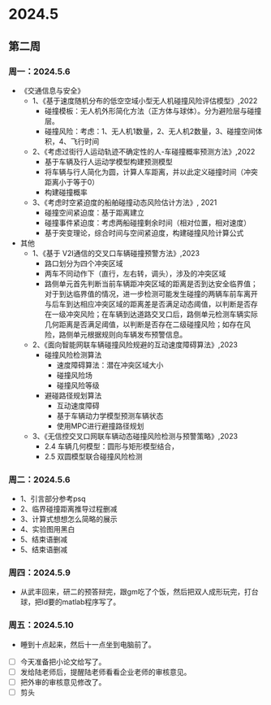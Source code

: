 # 2024.5
## 第二周
### 周一：2024.5.6
- 《交通信息与安全》
  - 1、《基于速度随机分布的低空空域小型无人机碰撞风险评估模型》,2022
    - 碰撞模板：无人机外形简化方法（正方体与球体）。分为避险层与碰撞层。
    - 碰撞风险：考虑：1、无人机1数量，2、无人机2数量，3、碰撞空间体积，4、飞行时间
  - 2、《考虑过街行人运动轨迹不确定性的人-车碰撞概率预测方法》,2022
    - 基于车辆及行人运动学模型构建预测模型
    - 将车辆与行人简化为圆，计算人车距离，并以此定义碰撞时间（冲突距离小于等于0）
    - 构建碰撞概率
  - 3、《考虑时空紧迫度的船舶碰撞动态风险估计方法》, 2021
    - 碰撞空间紧迫度：基于距离建立
    - 碰撞事件紧迫度：考虑两船碰撞剩余时间（相对位置，相对速度）
    - 基于突变理论，综合时间与空间紧迫度，构建碰撞风险计算公式
- 其他
  - 1、《基于 V2I通信的交叉口车辆碰撞预警方法》,2023
    - 路口划分为四个冲突区域
    - 两车不同动作下（直行，左右转，调头），涉及的冲突区域
    - 路侧单元首先判断当前车辆距冲突区域的距离是否到达安全临界值；对于到达临界值的情况，进一步检测可能发生碰撞的两辆车前车离开与后车到达相应冲突区域的距离差是否满足动态阈值，以判断是否存在一级冲突风险；在车辆到达道路交叉口后，路侧单元检测车辆实际几何距离是否满足阈值，以判断是否存在二级碰撞风险；如存在风险，路侧单元根据规则向车辆发布预警信息。
  - 2、《面向智能网联车辆碰撞风险规避的互动速度障碍算法》,2023
    - 碰撞风险检测算法
      - 速度障碍算法：潜在冲突区域大小
      - 碰撞风险场
      - 碰撞风险等级
    - 避碰路径规划算法
      - 互动速度障碍
      - 基于车辆动力学模型预测车辆状态
      - 使用MPC进行避撞路径规划
  - 3、《无信控交叉口网联车辆动态碰撞风险检测与预警策略》,2023
    - 2.4 车辆几何模型：圆形与矩形模型结合，
    - 2.5 双圆模型联合碰撞风险检测
### 周二：2024.5.6
- 1、引言部分参考psq
- 2、临界碰撞距离推导过程删减
- 3、计算式想想怎么简略的展示
- 4、实验图用黑白
- 5、结束语删减
- 5、结束语删减

### 周四：2024.5.9
- 从武丰回来，研二的预答辩完，跟gm吃了个饭，然后把双人成形玩完，打台球，把ld要的matlab程序写了。

### 周五：2024.5.10
- 睡到十点起来，然后十一点坐到电脑前了。
- [ ] 今天准备把小论文给写了。
- [ ] 发给陆老师后，提醒陆老师看看企业老师的审核意见。
- [ ] 把外审的审核意见修改了。
- [ ] 剪头